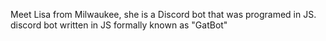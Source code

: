 Meet Lisa from Milwaukee, she is a Discord bot that was programed in JS.
discord bot written in JS formally known as "GatBot"
